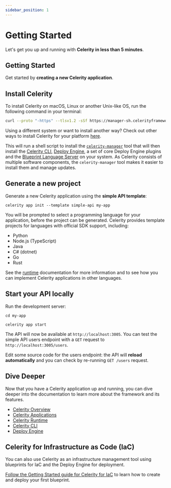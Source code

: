 ```yaml
---
sidebar_position: 1
---
```


# Getting Started

Let's get you up and running with **Celerity in less than 5 minutes**.

## Getting Started

Get started by **creating a new Celerity application**.

## Install Celerity

To install Celerity on macOS, Linux or another Unix-like OS, run the following command in your terminal:

```bash
curl --proto "-https" --tlsv1.2 -sSf https://manager-sh.celerityframework.io | sh
```

Using a different system or want to install another way? Check out other ways to install Celerity for your platform [here](./installing-celerity).

This will run a shell script to install the [`celerity-manager`](https://github.com/newstack-cloud/celerity/tree/main/tools/manager) tool that will then install the [Celerity CLI](../../cli/docs/intro), [Deploy Engine](../../deploy-engine/docs/intro), a set of core Deploy Engine plugins and the [Blueprint Language Server](https://github.com/newstack-cloud/celerity/tree/main/tools/blueprint-ls) on your system.
As Celerity consists of multiple software components, the `celerity-manager` tool makes it easier to install them and manage updates.

## Generate a new project

Generate a new Celerity application using the **simple API template**:

```shell
celerity app init --template simple-api my-app
```

You will be prompted to select a programming language for your application, before the project can be generated. Celerity provides template projects for languages with official SDK support, including:

- Python
- Node.js (TypeScript)
- Java
- C# (dotnet)
- Go
- Rust

See the [runtime](../runtime/intro#supported-languages) documentation for more information and to see how you can implement Celerity applications in other languages.

## Start your API locally

Run the development server:

```shell
cd my-app

celerity app start
```

The API will now be available at `http://localhost:3005`.
You can test the simple API users endpoint with a `GET` request to `http://localhost:3005/users`.

Edit some source code for the users endpoint: the API will **reload automatically** and you can check by re-running `GET /users` request.

## Dive Deeper

Now that you have a Celerity application up and running, you can dive deeper into the documentation to learn more about the framework and its features.

- [Celerity Overview](../overview)
- [Celerity Applications](../applications/intro)
- [Celerity Runtime](../runtime/intro)
- [Celerity CLI](../../cli/docs/intro)
- [Deploy Engine](../../deploy-engine/docs/intro)


## Celerity for Infrastructure as Code (IaC)

You can also use Celerity as an infrastructure management tool using blueprints for IaC and the Deploy Engine for deployment.

[Follow the Getting Started guide for Celerity for IaC](./getting-started-iac) to learn how to create and deploy your first blueprint.
